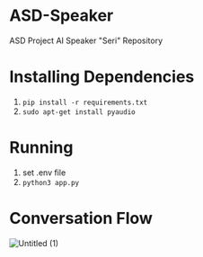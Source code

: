 # ASD-Speaker
ASD Project AI Speaker "Seri" Repository

# Installing Dependencies

1. ```pip install -r requirements.txt```
2. ```sudo apt-get install pyaudio```


# Running

1. set .env file
2. ```python3 app.py```

# Conversation Flow
![Untitled (1)](https://user-images.githubusercontent.com/59224587/191712781-7891e070-d561-4db2-89a9-827e9588ec85.jpg)


